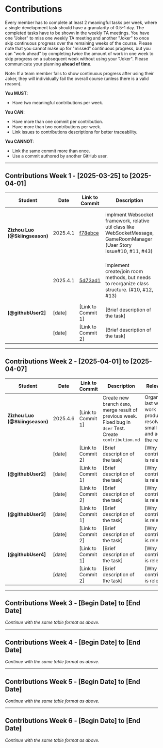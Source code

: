 # Contributions

Every member has to complete at least 2 meaningful tasks per week, where a
single development task should have a granularity of 0.5-1 day. The completed
tasks have to be shown in the weekly TA meetings. You have one "Joker" to miss
one weekly TA meeting and another "Joker" to once skip continuous progress over
the remaining weeks of the course. Please note that you cannot make up for
"missed" continuous progress, but you can "work ahead" by completing twice the
amount of work in one week to skip progress on a subsequent week without using
your "Joker". Please communicate your planning **ahead of time**.

Note: If a team member fails to show continuous progress after using their
Joker, they will individually fail the overall course (unless there is a valid
reason).

**You MUST**:

- Have two meaningful contributions per week.

**You CAN**:

- Have more than one commit per contribution.
- Have more than two contributions per week.
- Link issues to contributions descriptions for better traceability.

**You CANNOT**:

- Link the same commit more than once.
- Use a commit authored by another GitHub user.

---

## Contributions Week 1 - [2025-03-25] to [2025-04-01]

| **Student**        | **Date** | **Link to Commit** | **Description**                 | **Relevance**                       |
| ------------------ | -------- | ------------------ | ------------------------------- | ----------------------------------- |
| **Zizhou Luo (@Skiingseason)** | 2025.4.1 | [f78ebce](https://github.com/Haizhouzhou/sopra-fs25-group-28-server/commit/f78ebce33f7c681be48fef67596dabf32a6fe19f) | implment Websocket framework, relative util class like WebSocketMessage, GameRoomManager (User Story issue#10, #11, #43) | Provides general framework for real-time game interaction to be held on |
|    | 2025.4.1 | [5d73ad1](https://github.com/Haizhouzhou/sopra-fs25-group-28-server/commit/5d73ad1bf8056088f218c34383829a19bc681ee3) | implement create/join room methods, but needs to reorganize class structure. (#10, #12, #13) | Core UI components for multiplayer room joining & creation flow |
| **[@githubUser2]** | [date]   | [Link to Commit 1] | [Brief description of the task] | [Why this contribution is relevant] |
|                    | [date]   | [Link to Commit 2] | [Brief description of the task] | [Why this contribution is relevant] |

---

## Contributions Week 2 - [2025-04-01] to [2025-04-07]

| **Student**                    | **Date** | **Link to Commit** | **Description**                                              | **Relevance**                                                |
| ------------------------------ | -------- | ------------------ | ------------------------------------------------------------ | ------------------------------------------------------------ |
| **Zizhou Luo (@Skiingseason)** | 2025.4.6 | [Link to Commit 1] | Create new branch `demo`, merge result of previous week. Fixed bug in `User` Test. Create `contribution.md` | Organize last week's work product, resolve small bugs and add to the record |
|                                | [date]   | [Link to Commit 2] | [Brief description of the task]                              | [Why this contribution is relevant]                          |
| **[@githubUser2]**             | [date]   | [Link to Commit 1] | [Brief description of the task]                              | [Why this contribution is relevant]                          |
|                                | [date]   | [Link to Commit 2] | [Brief description of the task]                              | [Why this contribution is relevant]                          |
| **[@githubUser3]**             | [date]   | [Link to Commit 1] | [Brief description of the task]                              | [Why this contribution is relevant]                          |
|                                | [date]   | [Link to Commit 2] | [Brief description of the task]                              | [Why this contribution is relevant]                          |
| **[@githubUser4]**             | [date]   | [Link to Commit 1] | [Brief description of the task]                              | [Why this contribution is relevant]                          |
|                                | [date]   | [Link to Commit 2] | [Brief description of the task]                              | [Why this contribution is relevant]                          |

---

## Contributions Week 3 - [Begin Date] to [End Date]

_Continue with the same table format as above._

---

## Contributions Week 4 - [Begin Date] to [End Date]

_Continue with the same table format as above._

---

## Contributions Week 5 - [Begin Date] to [End Date]

_Continue with the same table format as above._

---

## Contributions Week 6 - [Begin Date] to [End Date]

_Continue with the same table format as above._
